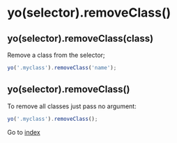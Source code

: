 # yo(selector).removeClass()

## yo(selector).removeClass(class)

Remove a class from the selector;

```javascript
yo('.myclass').removeClass('name');
```

## yo(selector).removeClass()

To remove all classes just pass no argument:
 
```javascript
yo('.myclass').removeClass();
```

Go to [index](toc.md)
